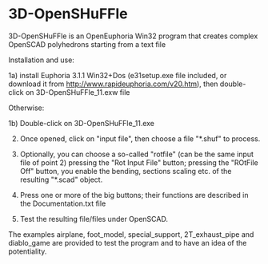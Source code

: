 # 3D-OpenSHuFFle
3D-OpenSHuFFle is an OpenEuphoria Win32 program that creates complex OpenSCAD polyhedrons starting from a text file

Installation and use:

1a) install Euphoria 3.1.1 Win32+Dos (e31setup.exe file included, or download it from http://www.rapideuphoria.com/v20.htm), then double-click on 3D-OpenSHuFFle_11.exw file

Otherwise:

1b) Double-click on 3D-OpenSHuFFle_11.exe

2) Once opened, click on "input file", then choose a file "*.shuf" to process.

3) Optionally, you can choose a so-called "rotfile" (can be the same input file of point 2) pressing the "Rot Input File" button; pressing the "ROtFile Off" button, you enable the bending, sections scaling etc. of the resulting "*.scad" object.

4) Press one or more of the big buttons; their functions are described in the Documentation.txt file

5) Test the resulting file/files under OpenSCAD.

The examples airplane, foot_model, special_support, 2T_exhaust_pipe and diablo_game are provided to test the program and to have an idea of the potentiality.
